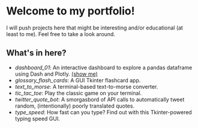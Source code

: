 # Welcome to my portfolio!

I will push projects here that might be interesting and/or 
educational (at least to me). Feel free to take a look around.

## What's in here?

- *dashboard_01*: An interactive dashboard to explore a pandas
dataframe using Dash and Plotly.
[(show me)](https://ghenning-dashboard-01.herokuapp.com/)
- *glossary_flash_cards*: A GUI Tkinter flashcard app.
- *text_to_morse*: A terminal-based text-to-morse converter.
- *tic_tac_toe*: Play the classic game on your terminal.
- *twitter_quote_bot*: A smorgasbord of API calls to automatically
tweet random, (intentionally) poorly translated quotes.
- *type_speed*: How fast can you type? Find out with this
Tkinter-powered typing speed GUI.
